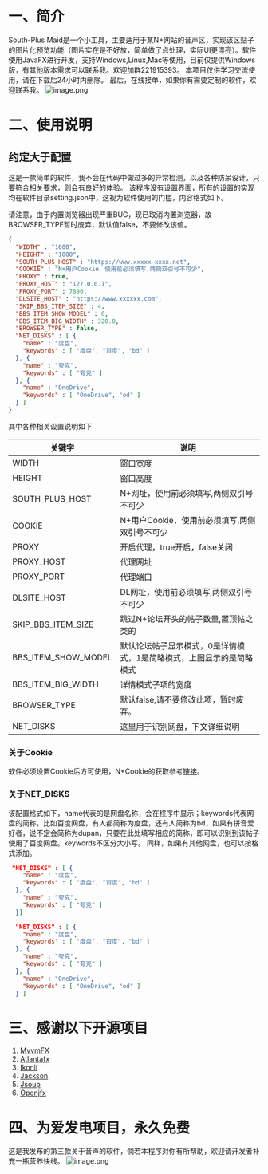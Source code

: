 # 一、简介
South-Plus Maid是一个小工具，主要适用于某N+网站的音声区，实现该区贴子的图片化预览功能（图片实在是不好放，简单做了点处理，实际UI更漂亮）。软件使用JavaFX进行开发，支持Windows,Linux,Mac等使用，目前仅提供Windows版，有其他版本需求可以联系我。欢迎加群221915393。
本项目仅供学习交流使用，请在下载后24小时内删除。
最后，在线接单，如果你有需要定制的软件，欢迎联系我。
![image.png](https://cdn.nlark.com/yuque/0/2024/png/22760263/1705184696589-5335320c-ac83-4d7c-9701-9b33a4e3dd82.png#averageHue=%235b576a&clientId=ube57d394-f0c8-4&from=paste&height=989&id=u50fcd0dc&originHeight=989&originWidth=1586&originalType=binary&ratio=1&rotation=0&showTitle=false&size=172481&status=done&style=none&taskId=ud7852a5d-d83e-47ca-9292-597a6350969&title=&width=1586)
# 二、使用说明
## 约定大于配置
这是一款简单的软件，我不会在代码中做过多的异常检测，以及各种防呆设计，只要符合相关要求，则会有良好的体验。
该程序没有设置界面，所有的设置的实现均在软件目录setting.json中，这视为软件使用的门槛，内容格式如下。

请注意，由于内置浏览器出现严重BUG，现已取消内置浏览器，故BROWSER_TYPE暂时废弃，默认值false，不要修改该值。

```json
{
  "WIDTH" : "1600",
  "HEIGHT" : "1000",
  "SOUTH_PLUS_HOST" : "https://www.xxxxx-xxxx.net",
  "COOKIE" : "N+用户Cookie，使用前必须填写,两侧双引号不可少",
  "PROXY" : true,
  "PROXY_HOST" : "127.0.0.1",
  "PROXY_PORT" : 7890,
  "DLSITE_HOST" : "https://www.xxxxxx.com",
  "SKIP_BBS_ITEM_SIZE" : 4,
  "BBS_ITEM_SHOW_MODEL" : 0,
  "BBS_ITEM_BIG_WIDTH" : 320.0,
  "BROWSER_TYPE" : false,
  "NET_DISKS" : [ {
    "name" : "度盘",
    "keywords" : [ "度盘", "百度", "bd" ]
  }, {
    "name" : "夸克",
    "keywords" : [ "夸克" ]
  }, {
    "name" : "OneDrive",
    "keywords" : [ "OneDrive", "od" ]
  } ]
}

```
其中各种相关设置说明如下

| 关键字 | 说明 |  
| --- | --- | 
| WIDTH | 窗口宽度 |  
| HEIGHT | 窗口高度 |  
| SOUTH_PLUS_HOST | N+网址，使用前必须填写,两侧双引号不可少 |  
| COOKIE | N+用户Cookie，使用前必须填写,两侧双引号不可少 |  
| PROXY | 开启代理，true开启，false关闭 |  
| PROXY_HOST | 代理网址 |  
| PROXY_PORT | 代理端口 |  
| DLSITE_HOST | DL网址，使用前必须填写,两侧双引号不可少 |  
| SKIP_BBS_ITEM_SIZE | 跳过N+论坛开头的帖子数量,置顶帖之类的 |  
| BBS_ITEM_SHOW_MODEL | 默认论坛帖子显示模式，0是详情模式，1是简略模式，上图显示的是简略模式 |  
| BBS_ITEM_BIG_WIDTH | 详情模式子项的宽度 |  
| BROWSER_TYPE | 默认false,请不要修改此项，暂时废弃。 |  
| NET_DISKS | 这里用于识别网盘，下文详细说明 |  

### 关于Cookie
软件必须设置Cookie后方可使用，N+Cookie的获取参考[链接](https://blog.csdn.net/u011781521/article/details/87791125)。
### 关于NET_DISKS
该配置格式如下，name代表的是网盘名称，会在程序中显示；keywords代表网盘的简称，比如百度网盘，有人都简称为度盘，还有人简称为bd，如果有拼音爱好者，说不定会简称为dupan，只要在此处填写相应的简称，即可以识别到该帖子使用了百度网盘。keywords不区分大小写。
同样，如果有其他网盘，也可以按格式添加。
```json
 "NET_DISKS" : [ {
    "name" : "度盘",
    "keywords" : [ "度盘", "百度", "bd" ]
  }, {
    "name" : "夸克",
    "keywords" : [ "夸克" ]
  }]

```
```json
  "NET_DISKS" : [ {
    "name" : "度盘",
    "keywords" : [ "度盘", "百度", "bd" ]
  }, {
    "name" : "夸克",
    "keywords" : [ "夸克" ]
  }, {
    "name" : "OneDrive",
    "keywords" : [ "OneDrive", "od" ]
  } ]

```

# 三、感谢以下开源项目

1. [MvvmFX](https://github.com/sialcasa/mvvmFX)
2. [Atlantafx](https://github.com/mkpaz/atlantafx)
3. [Ikonli](https://kordamp.org/ikonli/)
4. [Jackson](https://github.com/FasterXML/jackson)
5. [Jsoup](https://github.com/jhy/jsoup)
6. [Openjfx](https://openjfx.io/)
# 四、为爱发电项目，永久免费
这是我发布的第三款关于音声的软件，倘若本程序对你有所帮助，欢迎请开发者补充一瓶营养快线。
![image.png](https://cdn.nlark.com/yuque/0/2023/png/22760263/1681029296778-da485328-b0a6-4852-97c6-4b09816c3f29.png#averageHue=%23d2d2d2&clientId=u3647d7ac-bba3-4&from=paste&height=191&id=u17a2bc01&originHeight=191&originWidth=553&originalType=binary&ratio=1&rotation=0&showTitle=false&size=53464&status=done&style=none&taskId=ud99c7c33-ac37-4d91-b549-bfddd66f295&title=&width=553)



